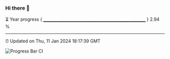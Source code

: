 ### Hi there 👋

⏳ Year progress { ▁▁▁▁▁▁▁▁▁▁▁▁▁▁▁▁▁▁▁▁▁▁▁▁▁▁▁▁▁▁ } 2.94 %

---

⏰ Updated on Thu, 11 Jan 2024 18:17:39 GMT

![Progress Bar CI](https://github.com/liununu/liununu/workflows/Progress%20Bar%20CI/badge.svg)
